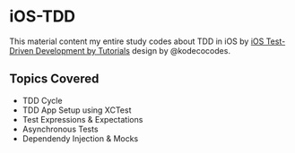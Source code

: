 # iOS-TDD
This material content my entire study codes about TDD in iOS by [iOS Test-Driven Development by Tutorials](https://www.kodeco.com/books/ios-test-driven-development-by-tutorials) design by @kodecocodes.

## Topics Covered
- TDD Cycle
- TDD App Setup using XCTest
- Test Expressions & Expectations
- Asynchronous Tests
- Dependendy Injection & Mocks
